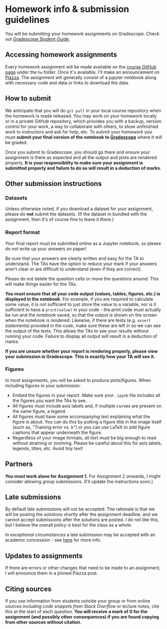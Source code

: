 # Homework info & submission guidelines

You will be submitting your homework assignments on Gradescope. Check out [Gradescope Student Guide](https://lthub.ubc.ca/guides/gradescope-student-guide/). 

## Accessing homework assignments
Every homework assignment will be made available on the [course GitHub page](https://github.com/UBC-CS/cpsc330-2022W2) under the `hw` folder. Once it's available, I'll make an announcement on [Piazza](https://piazza.com/class/lcgo6c2ncl06el). The assignment will generally consist of a jupyter notebook along with necessary code and data or links to download the data.    

## How to submit

We anticipate that you will do `git pull` in your local course repository when the homework is made released. You may work on your homework locally or in a private GitHub repository, which provides you with a backup, version control for your work, a way to collaborate with others, to show unfinished work to instructors and ask for help, etc. To submit your homework you must **submit your final version of the notebook to [Gradescope](https://www.gradescope.ca/courses/5991)** where it will be graded. 

Once you submit to Gradescope, you should go there and ensure your assignment is there as expected and all the output and plots are rendered properly. **It is your responsibility to make sure your assignment is submitted properly and failure to do so will result in a deduction of marks.**

## Other submission instructions

### Datasets

Unless otherwise noted, if you download a dataset for your assignment, please do **not** submit the datasets. (If the dataset in bundled with the assignment, then it's of course fine to leave it there.)

### Report format

Your final report must be submitted online as a Jupyter notebook, so please do not write up your answers on paper! 

Be sure that your answers are clearly written and easy for the TA to understand. The TAs have the option to reduce your mark if your answers aren't clear or are difficult to understand (even if they are correct). 

Please do not delete the question cells or move the questions around. This will make things easier for the TAs.

**You must ensure that all your code output (values, tables, figures, etc.) is displayed in the notebook.** For example, if you are required to calculate some value, it is not sufficient to just store the value to a variable, nor is it sufficient to have a `print(value)` in your code - the print code must actually be run and the notebook saved, so that the output is shown on the screen when the notebook is rendered. Likewise, if there are tests (e.g. `assert` statements) provided in the code, make sure these are left in so we can see the output of the tests. This allows the TAs to see your results without running your code. Failure to display all output will result in a deduction of marks.

**If you are unsure whether your report is rendering properly, please view your submission in Gradescope. This is exactly how your TA will see it.**

### Figures

In most assignments, you will be asked to produce plots/figures. When including figures in your submission:

- Embed the figures in your report. Make sure your `.ipynb` file includes all the figures you want the TAs to see.
- All figures must include axis labels and, if multiple curves are present on the same figure, a legend.
- All figures must have some accompanying text explaining what the figure is about. You can do this by putting a figure title in the image itself (such as, "Training error vs. k") or you can use LaTeX to add figure captions that appear underneath the figure.
- Regardless of your image formats, all text must be big enough to read without straining or zooming. Please be careful about this for axis labels, legends, titles, etc. Avoid tiny text!

## Partners
**You must work alone for Assignment 1.** For Assignment 2 onwards, I might consider allowing group submissions. (I'll update the instructions soon.) 

## Late submissions
By default late submissions will not be accepted. The rationale is that we will be posting the solutions shortly after the assignment deadline, and we cannot accept submissions after the solutions are posted. I do not like this, but I believe the overall policy is best for the class as a whole.

_In exceptional circumstances_ a late submission may be accepted with an academic concession - see [here](https://github.com/UBC-CS/cpsc330-2022W2/blob/main/docs/course_info.md#academic-concessions) for more info.

## Updates to assignments

If there are errors or other changes that need to be made to an assignment, I will announce them in a pinned Piazza post.

## Citing sources
If you use information from students outside your group or from online sources _including code snippets from Stack Overflow_ or lecture notes, cite this at the start of each question. **You will receive a mark of 0 for the assignment (and possibly other consequences) if you are found copying from other sources without citation**.

